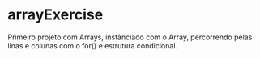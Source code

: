 # arrayExercise
Primeiro projeto com Arrays, instânciado com o Array, percorrendo pelas linas e colunas com o for() e estrutura condicional.
